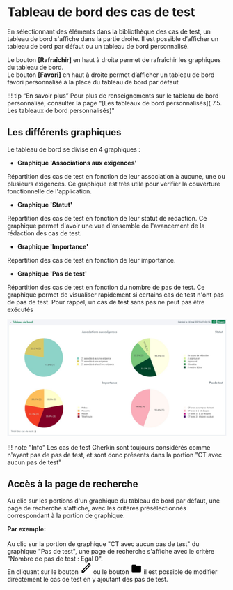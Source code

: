 
# Tableau de bord des cas de test

En sélectionnant des éléments dans la bibliothèque des cas de test, un tableau de bord s'affiche dans la partie droite. Il est possible d’afficher un tableau de bord par défaut ou un tableau de bord personnalisé.

Le bouton **[Rafraîchir]** en haut à droite permet de rafraîchir les graphiques du tableau de bord.
<br/>Le bouton **[Favori]** en haut à droite permet d’afficher un tableau de bord favori personnalisé à la place du tableau de bord par défaut

!!! tip “En savoir plus”
    Pour plus de renseignements sur le tableau de bord personnalisé, consulter la page "[Les tableaux de bord personnalisés]( 7.5. Les tableaux de bord personnalisés)"


## Les différents graphiques

Le tableau de bord se divise en 4 graphiques :

- **Graphique 'Associations aux exigences'**

Répartition des cas de test en fonction de leur association à aucune, une ou plusieurs exigences. Ce graphique est très utile pour vérifier la couverture fonctionnelle de l'application. 

- **Graphique 'Statut'**

Répartition des cas de test en fonction de leur statut de rédaction. Ce graphique permet d'avoir une vue d'ensemble de l'avancement de la rédaction des cas de test.

- **Graphique 'Importance'** 

Répartition des cas de test en fonction de leur importance. 

- **Graphique 'Pas de test'** 

Répartition des cas de test en fonction du nombre de pas de test. Ce graphique permet de visualiser rapidement si certains cas de test n'ont pas de pas de test. Pour rappel, un cas de test sans pas ne peut pas être exécutés


![Tableau de bord par défaut de l'espace Cas de test](./resources/tableaubord-CT.jpg)

!!! note "Info"
    Les cas de test Gherkin sont toujours considérés comme n'ayant pas de pas de test, et sont donc présents dans la portion "CT avec aucun pas de test"

## Accès à la page de recherche

Au clic sur les portions d'un graphique du tableau de bord par défaut, une page de recherche s'affiche, avec les critères présélectionnés correspondant à la portion de graphique.

**Par exemple:**
<br/><br/> Au clic sur la portion de graphique "CT avec aucun pas de test" du graphique "Pas de test", une page de recherche s'affiche avec le critère "Nombre de pas de test : Egal 0". 
<br/> En cliquant sur le bouton ![Bouton d'édition](./resources/edit1.png) ou le bouton ![Bouton dossier](./resources/dossier.png) il est possible de modifier directement le cas de test en y ajoutant des pas de test.

